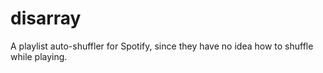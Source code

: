 # disarray
A playlist auto-shuffler for Spotify, since they have no idea how to shuffle while playing.
